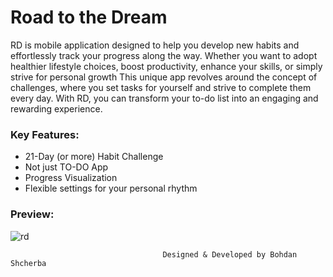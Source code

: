 # Road to the Dream

RD is mobile application designed to help you develop new habits and effortlessly track your progress along the way. Whether you want to adopt healthier lifestyle choices, boost productivity, enhance your skills, or simply strive for personal growth
This unique app revolves around the concept of challenges, where you set tasks for yourself and strive to complete them every day. With RD, you can transform your to-do list into an engaging and rewarding experience.

### Key Features:
- 21-Day (or more) Habit Challenge
- Not just TO-DO App
- Progress Visualization
- Flexible settings for your personal rhythm

### Preview:
![rd](https://github.com/bohdanshcherba/rd/assets/73034554/4b72ef3c-970e-49a6-94a2-73c924b351ee)

                                      Designed & Developed by Bohdan Shcherba
